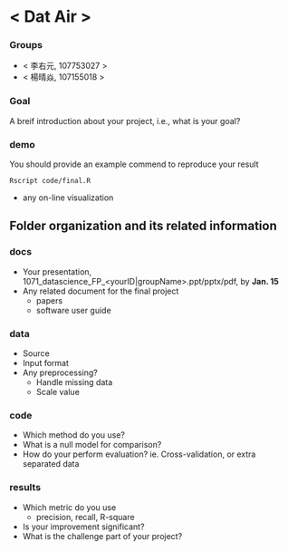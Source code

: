 # < Dat Air >

### Groups
* < 李右元, 107753027 >
* < 楊晴焱, 107155018 >

### Goal
A breif introduction about your project, i.e., what is your goal?

### demo 
You should provide an example commend to reproduce your result
```
Rscript code/final.R
```
* any on-line visualization

## Folder organization and its related information

### docs
* Your presentation, 1071_datascience_FP_<yourID|groupName>.ppt/pptx/pdf, by **Jan. 15**
* Any related document for the final project
  * papers
  * software user guide

### data

* Source
* Input format
* Any preprocessing?
  * Handle missing data
  * Scale value

### code

* Which method do you use?
* What is a null model for comparison?
* How do your perform evaluation? ie. Cross-validation, or extra separated data

### results

* Which metric do you use 
  * precision, recall, R-square
* Is your improvement significant?
* What is the challenge part of your project?
